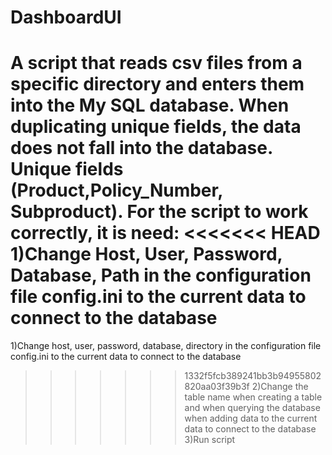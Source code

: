 # DashboardUI
A script that reads csv files from a specific directory and enters them into the My SQL database. When duplicating unique fields,
the data does not fall into the database. Unique fields (Product,Policy_Number, Subproduct). For the script to work correctly, it is need:
<<<<<<< HEAD
1)Change Host, User, Password, Database, Path in the configuration file config.ini to the current data to connect to the database 
=======
1)Change host, user, password, database, directory in the configuration file config.ini to the current data to connect to the database 
>>>>>>> 1332f5fcb389241bb3b94955802820aa03f39b3f
2)Change the table name when creating a table and when querying the database when adding data to the current data to connect to the database
3)Run script

